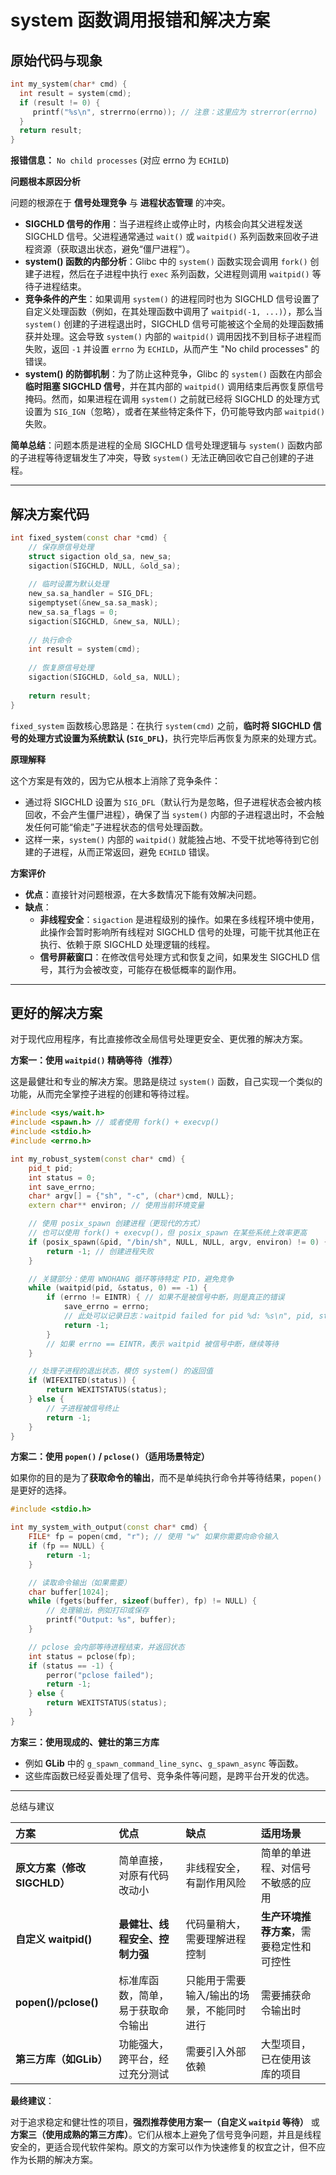 # system 函数调用报错和解决方案

## 原始代码与现象

```cpp
int my_system(char* cmd) {
  int result = system(cmd);
  if (result != 0) {
     printf("%s\n", strerrno(errno)); // 注意：这里应为 strerror(errno)
  }
  return result;
}
```
**报错信息：** `No child processes` (对应 errno 为 `ECHILD`)

**问题根本原因分析**

问题的根源在于 **信号处理竞争** 与 **进程状态管理** 的冲突。

- **SIGCHLD 信号的作用**：当子进程终止或停止时，内核会向其父进程发送 SIGCHLD 信号。父进程通常通过 `wait()` 或 `waitpid()` 系列函数来回收子进程资源（获取退出状态，避免“僵尸进程”）。
- **system() 函数的内部分析**：Glibc 中的 `system()` 函数实现会调用 `fork()` 创建子进程，然后在子进程中执行 `exec` 系列函数，父进程则调用 `waitpid()` 等待子进程结束。
- **竞争条件的产生**：如果调用 `system()` 的进程同时也为 SIGCHLD 信号设置了自定义处理函数（例如，在其处理函数中调用了 `waitpid(-1, ...)`），那么当 `system()` 创建的子进程退出时，SIGCHLD 信号可能被这个全局的处理函数捕获并处理。这会导致 `system()` 内部的 `waitpid()` 调用因找不到目标子进程而失败，返回 `-1` 并设置 `errno` 为 `ECHILD`，从而产生 "No child processes" 的错误。
- **system() 的防御机制**：为了防止这种竞争，Glibc 的 `system()` 函数在内部会**临时阻塞 SIGCHLD 信号**，并在其内部的 `waitpid()` 调用结束后再恢复原信号掩码。然而，如果进程在调用 `system()` 之前就已经将 SIGCHLD 的处理方式设置为 `SIG_IGN`（忽略），或者在某些特定条件下，仍可能导致内部 `waitpid()` 失败。

**简单总结**：问题本质是进程的全局 SIGCHLD 信号处理逻辑与 `system()` 函数内部的子进程等待逻辑发生了冲突，导致 `system()` 无法正确回收它自己创建的子进程。

---

## 解决方案代码

```cpp
int fixed_system(const char *cmd) {
    // 保存原信号处理
    struct sigaction old_sa, new_sa;
    sigaction(SIGCHLD, NULL, &old_sa);
    
    // 临时设置为默认处理
    new_sa.sa_handler = SIG_DFL;
    sigemptyset(&new_sa.sa_mask);
    new_sa.sa_flags = 0;
    sigaction(SIGCHLD, &new_sa, NULL);
    
    // 执行命令
    int result = system(cmd);
    
    // 恢复原信号处理
    sigaction(SIGCHLD, &old_sa, NULL);
    
    return result;
}
```

`fixed_system` 函数核心思路是：在执行 `system(cmd)` 之前，**临时将 SIGCHLD 信号的处理方式设置为系统默认 (`SIG_DFL`)**，执行完毕后再恢复为原来的处理方式。

**原理解释**

这个方案是有效的，因为它从根本上消除了竞争条件：

- 通过将 SIGCHLD 设置为 `SIG_DFL`（默认行为是忽略，但子进程状态会被内核回收，不会产生僵尸进程），确保了当 `system()` 内部的子进程退出时，不会触发任何可能“偷走”子进程状态的信号处理函数。
- 这样一来，`system()` 内部的 `waitpid()` 就能独占地、不受干扰地等待到它创建的子进程，从而正常返回，避免 `ECHILD` 错误。

**方案评价**

- **优点**：直接针对问题根源，在大多数情况下能有效解决问题。
- **缺点**：
    - **非线程安全**：`sigaction` 是进程级别的操作。如果在多线程环境中使用，此操作会暂时影响所有线程对 SIGCHLD 信号的处理，可能干扰其他正在执行、依赖于原 SIGCHLD 处理逻辑的线程。
    - **信号屏蔽窗口**：在修改信号处理方式和恢复之间，如果发生 SIGCHLD 信号，其行为会被改变，可能存在极低概率的副作用。

---

## 更好的解决方案

对于现代应用程序，有比直接修改全局信号处理更安全、更优雅的解决方案。

**方案一：使用 `waitpid()` 精确等待（推荐）**

这是最健壮和专业的解决方案。思路是绕过 `system()` 函数，自己实现一个类似的功能，从而完全掌控子进程的创建和等待过程。

```cpp
#include <sys/wait.h>
#include <spawn.h> // 或者使用 fork() + execvp()
#include <stdio.h>
#include <errno.h>

int my_robust_system(const char* cmd) {
    pid_t pid;
    int status = 0;
    int save_errno;
    char* argv[] = {"sh", "-c", (char*)cmd, NULL};
    extern char** environ; // 使用当前环境变量

    // 使用 posix_spawn 创建进程（更现代的方式）
    // 也可以使用 fork() + execvp()，但 posix_spawn 在某些系统上效率更高
    if (posix_spawn(&pid, "/bin/sh", NULL, NULL, argv, environ) != 0) {
        return -1; // 创建进程失败
    }

    // 关键部分：使用 WNOHANG 循环等待特定 PID，避免竞争
    while (waitpid(pid, &status, 0) == -1) {
        if (errno != EINTR) { // 如果不是被信号中断，则是真正的错误
            save_errno = errno;
            // 此处可以记录日志：waitpid failed for pid %d: %s\n", pid, strerror(errno));
            return -1;
        }
        // 如果 errno == EINTR，表示 waitpid 被信号中断，继续等待
    }

    // 处理子进程的退出状态，模仿 system() 的返回值
    if (WIFEXITED(status)) {
        return WEXITSTATUS(status);
    } else {
        // 子进程被信号终止
        return -1;
    }
}
```

**方案二：使用 `popen()` / `pclose()`（适用场景特定）**

如果你的目的是为了**获取命令的输出**，而不是单纯执行命令并等待结果，`popen()` 是更好的选择。

```cpp
#include <stdio.h>

int my_system_with_output(const char* cmd) {
    FILE* fp = popen(cmd, "r"); // 使用 "w" 如果你需要向命令输入
    if (fp == NULL) {
        return -1;
    }

    // 读取命令输出（如果需要）
    char buffer[1024];
    while (fgets(buffer, sizeof(buffer), fp) != NULL) {
        // 处理输出，例如打印或保存
        printf("Output: %s", buffer);
    }

    // pclose 会内部等待进程结束，并返回状态
    int status = pclose(fp);
    if (status == -1) {
        perror("pclose failed");
        return -1;
    } else {
        return WEXITSTATUS(status);
    }
}
```

**方案三：使用现成的、健壮的第三方库**
- 例如 **GLib** 中的 `g_spawn_command_line_sync`、`g_spawn_async` 等函数。
- 这些库函数已经妥善处理了信号、竞争条件等问题，是跨平台开发的优选。

---

总结与建议

| 方案 | 优点 | 缺点 | 适用场景 |
| :--- | :--- | :--- | :--- |
| **原文方案（修改SIGCHLD）** | 简单直接，对原有代码改动小 | 非线程安全，有副作用风险 | 简单的单进程、对信号不敏感的应用 |
| **自定义 waitpid()** | **最健壮、线程安全、控制力强** | 代码量稍大，需要理解进程控制 | **生产环境推荐方案**，需要稳定性和可控性 |
| **popen()/pclose()** | 标准库函数，简单，易于获取命令输出 | 只能用于需要输入/输出的场景，不能同时进行 | 需要捕获命令输出时 |
| **第三方库（如GLib）** | 功能强大，跨平台，经过充分测试 | 需要引入外部依赖 | 大型项目，已在使用该库的项目 |

**最终建议**：

对于追求稳定和健壮性的项目，**强烈推荐使用方案一（自定义 `waitpid` 等待）** 或 **方案三（使用成熟的第三方库）**。它们从根本上避免了信号竞争问题，并且是线程安全的，更适合现代软件架构。原文的方案可以作为快速修复的权宜之计，但不应作为长期的解决方案。
